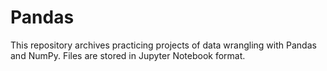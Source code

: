 # Pandas

This repository archives practicing projects of data wrangling with Pandas and NumPy. Files are stored in Jupyter Notebook format. 
